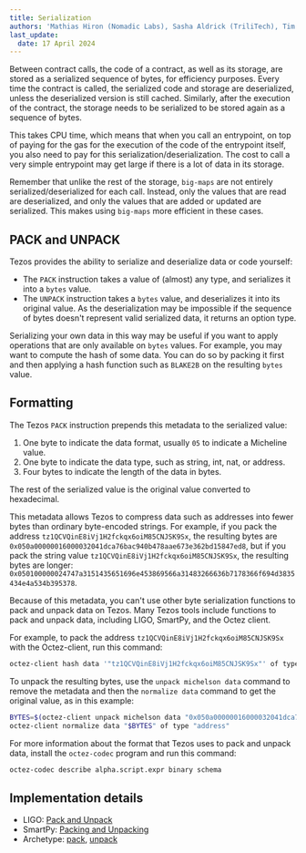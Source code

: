 ```yaml
---
title: Serialization
authors: 'Mathias Hiron (Nomadic Labs), Sasha Aldrick (TriliTech), Tim McMackin (TriliTech)'
last_update:
  date: 17 April 2024
---
```


Between contract calls, the code of a contract, as well as its storage, are stored as a serialized sequence of bytes, for efficiency purposes.
Every time the contract is called, the serialized code and storage are deserialized, unless the deserialized version is still cached.
Similarly, after the execution of the contract, the storage needs to be serialized to be stored again as a sequence of bytes.

This takes CPU time, which means that when you call an entrypoint, on top of paying for the gas for the execution of the code of the entrypoint itself, you also need to pay for this serialization/deserialization.
The cost to call a very simple entrypoint may get large if there is a lot of data in its storage.

Remember that unlike the rest of the storage, `big-maps` are not entirely serialized/deserialized for each call.
Instead, only the values that are read are deserialized, and only the values that are added or updated are serialized.
This makes using `big-maps` more efficient in these cases.

## PACK and UNPACK

Tezos provides the ability to serialize and deserialize data or code yourself:

- The `PACK` instruction takes a value of (almost) any type, and serializes it into a `bytes` value.
- The `UNPACK` instruction takes a `bytes` value, and deserializes it into its original value.
As the deserialization may be impossible if the sequence of bytes doesn't represent valid serialized data, it returns an option type.

Serializing your own data in this way may be useful if you want to apply operations that are only available on `bytes` values.
For example, you may want to compute the hash of some data.
You can do so by packing it first and then applying a hash function such as `BLAKE2B` on the resulting `bytes` value.

## Formatting

The Tezos `PACK` instruction prepends this metadata to the serialized value:

1. One byte to indicate the data format, usually `05` to indicate a Micheline value.
1. One byte to indicate the data type, such as string, int, nat, or address.
1. Four bytes to indicate the length of the data in bytes.

The rest of the serialized value is the original value converted to hexadecimal.

This metadata allows Tezos to compress data such as addresses into fewer bytes than ordinary byte-encoded strings.
For example, if you pack the address `tz1QCVQinE8iVj1H2fckqx6oiM85CNJSK9Sx`, the resulting bytes are `0x050a00000016000032041dca76bac940b478aae673e362bd15847ed8`, but if you pack the string value `tz1QCVQinE8iVj1H2fckqx6oiM85CNJSK9Sx`, the resulting bytes are longer: `0x050100000024747a3151435651696e453869566a31483266636b7178366f694d3835434e4a534b395378`.

Because of this metadata, you can't use other byte serialization functions to pack and unpack data on Tezos.
Many Tezos tools include functions to pack and unpack data, including LIGO, SmartPy, and the Octez client.

For example, to pack the address `tz1QCVQinE8iVj1H2fckqx6oiM85CNJSK9Sx` with the Octez-client, run this command:

```bash
octez-client hash data '"tz1QCVQinE8iVj1H2fckqx6oiM85CNJSK9Sx"' of type "address"
```

To unpack the resulting bytes, use the `unpack michelson data` command to remove the metadata and then the `normalize data` command to get the original value, as in this example:

```bash
BYTES=$(octez-client unpack michelson data "0x050a00000016000032041dca76bac940b478aae673e362bd15847ed8")
octez-client normalize data "$BYTES" of type "address"
```

For more information about the format that Tezos uses to pack and unpack data, install the `octez-codec` program and run this command:

```bash
octez-codec describe alpha.script.expr binary schema
```

## Implementation details

- LIGO: [Pack and Unpack](https://ligolang.org/docs/language-basics/tezos-specific#pack-and-unpack)
- SmartPy: [Packing and Unpacking](https://smartpy.io/manual/syntax/strings-and-bytes#packing-and-unpacking)
- Archetype: [pack](https://archetype-lang.org/docs/reference/expressions/builtins#pack%28o%20:%20T%29), [unpack](https://archetype-lang.org/docs/reference/expressions/builtins#unpack%3CT%3E%28b%20:%20bytes%29)
